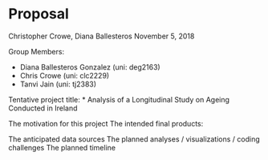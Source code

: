 Proposal
================
Christopher Crowe, Diana Ballesteros
November 5, 2018

Group Members:

-   Diana Ballesteros Gonzalez (uni: deg2163)
-   Chris Crowe (uni: clc2229)
-   Tanvi Jain (uni: tj2383)

Tentative project title: \* Analysis of a Longitudinal Study on Ageing Conducted in Ireland

The motivation for this project The intended final products:

The anticipated data sources The planned analyses / visualizations / coding challenges The planned timeline
